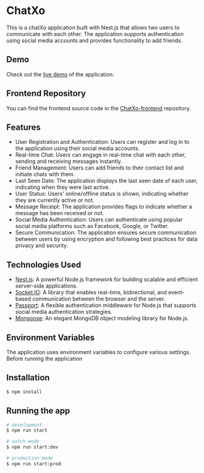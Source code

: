# ChatXo

This is a chatXo application built with Nest.js that allows two users to communicate with each other. The application supports authentication using social media accounts and provides functionality to add friends.

## Demo

Check out the [live demo](https://app-chat-psi.vercel.app/) of the application.

## Frontend Repository

You can find the frontend source code in the [ChatXo-frontend](https://github.com/mahmodghnaj/App-chat-frontend) repository.

## Features

- User Registration and Authentication: Users can register and log in to the application using their social media accounts.
- Real-time Chat: Users can engage in real-time chat with each other, sending and receiving messages instantly.
- Friend Management: Users can add friends to their contact list and initiate chats with them.
- Last Seen Date: The application displays the last seen date of each user, indicating when they were last active.
- User Status: Users' online/offline status is shown, indicating whether they are currently active or not.
- Message Receipt: The application provides flags to indicate whether a message has been received or not.
- Social Media Authentication: Users can authenticate using popular social media platforms such as Facebook, Google, or Twitter.
- Secure Communication: The application ensures secure communication between users by using encryption and following best practices for data privacy and security.

## Technologies Used

- [Nest.js](https://nestjs.com/): A powerful Node.js framework for building scalable and efficient server-side applications.
- [Socket.IO](https://socket.io/): A library that enables real-time, bidirectional, and event-based communication between the browser and the server.
- [Passport](http://www.passportjs.org/): A flexible authentication middleware for Node.js that supports social media authentication strategies.
- [Mongoose](https://mongoosejs.com/): An elegant MongoDB object modeling library for Node.js.

## Environment Variables

The application uses environment variables to configure various settings. Before running the application

## Installation

```bash
$ npm install
```

## Running the app

```bash
# development
$ npm run start

# watch mode
$ npm run start:dev

# production mode
$ npm run start:prod
```
